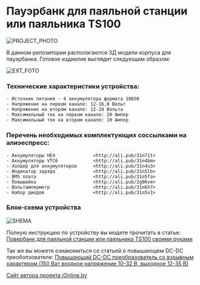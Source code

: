 # Пауэрбанк для паяльной станции или паяльника TS100
![PROJECT_PHOTO](https://www.ionline.by/promo/logo/git-logo.png)

В данном репозитории располагаются 3Д модели корпуса для пауэрбанка.
Готовое издиелие выглядит следующим образом:

![EXT_FOTO](https://static.ionline.by/2019/01/IMG_3824.jpg)

### Технические характеристики устройства:

	- Источник питания - 4 аккумулятора формата 18650
	- Напряжение на первом канале: 12-16,8 Вольт
	- Напряжение на втором канале: 12-24 Вольта
	- Максимальный ток на первом канале: 20 Ампер
	- Максимальный ток на втором канале: 10 Ампер

### Перечень необходимых комплектующих соссылками на алиэеспресс:

	- Аккумуляторы HE4				<http://ali.pub/31n71t>
	- Аккумуляторы VTC6				<http://ali.pub/31n4bm>
	- Холдер для аккумуляторов		<http://ali.pub/31n4u3>
	- Индикатор заряда 				<http://ali.pub/31n5lb>
	- BMS плата						<http://ali.pub/31n5fa>
	- Повышайка						<http://ali.pub/2g96ve>
	- Вольтамперметр				<http://ali.pub/31n6h7>
	- Набор диодов					<http://ali.pub/31n5v1>

### Блок-схема устройства

![SHEMA](https://static.ionline.by/2019/01/SHEMA.png)

Полную инструкцию по устройству вы модете прочитать в статье: [Повербанк для паяльной станции или паяльника TS100 своими руками](https://www.ionline.by/diy/samodelki/poverbank-dlya-payalnoj-stancii-ili-payalnika-ts100-svoimi-rukami-19-01-2019/)

Так же вы можете ознакомиться со статьей о повышающем DC-DC преобопзователе: [Повышающий DC-DC преобразователь со взрывным характером (150 Ват входное напряжение 10-32 В, выходное 12-35 В)](https://www.ionline.by/tovary-i-pokupki-v-internete/moduli/dc-dc-preobrazovateli/povyshayushhij-dc-dc-preobrazovatel-so-vzryvnym-xarakterom-150-vat-vxodnoe-napryazhenie-10-32-v-vyxodnoe-12-35-v-19-04-2018/)

[Сайт автора проекта iOnline.by](https://www.ionline.by/)